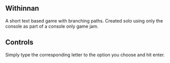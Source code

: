 ## Withinnan
A short text based game with branching paths. Created solo using only the console as part of a console only game jam.

## Controls
Simply type the corresponding letter to the option you choose and hit enter.
